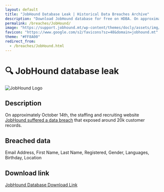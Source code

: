 ```yaml
---
layout: default
title: "JobHound Database Leak | Historical Data Breaches Archive"
description: "Download JobHound database for free on HDBA. On approximately October 14th, the staffing and recruiting website JobHound suffered a data breach that exposed around 20k customer records."
permalink: /breaches/JobHound/
image: "https://support.jobhound.mt/wp-content/themes/docly/assets/img/logo-2x.png"
favicon: "https://www.google.com/s2/favicons?sz=48&domain=jobhound.mt"
theme: "#FF8A00"
redirect_from:
  - /breaches/JobHound.html
---
```


# 🔍 JobHound database leak

![JobHound Logo](https://support.jobhound.mt/wp-content/themes/docly/assets/img/logo-2x.png)

## Description

On approximately October 14th, the staffing and recruiting website <a href="https://redirect.trace.rip/?url=https://darkwebinformer.com/888-has-allegedly-leaked-the-jobhound-database/" target="_blank" rel="noopener">JobHound suffered a data breach</a> that exposed around 20k customer records.

## Breached data

Email Address, First Name, Last Name, Registered, Gender, Languages, Birthday, Location

## Download link

<a href="https://redirect.trace.rip/?url=https://buzzheavier.com/dgy29ovpecb1" target="_blank" rel="noopener">JobHound Database Download Link</a>